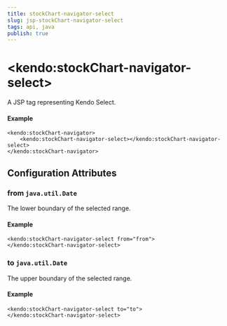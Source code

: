 ```yaml
---
title: stockChart-navigator-select
slug: jsp-stockChart-navigator-select
tags: api, java
publish: true
---
```


# \<kendo:stockChart-navigator-select\>
A JSP tag representing Kendo Select.

#### Example
    <kendo:stockChart-navigator>
        <kendo:stockChart-navigator-select></kendo:stockChart-navigator-select>
    </kendo:stockChart-navigator>


## Configuration Attributes


### from `java.util.Date`

The lower boundary of the selected range.

#### Example
    <kendo:stockChart-navigator-select from="from">
    </kendo:stockChart-navigator-select>



### to `java.util.Date`

The upper boundary of the selected range.

#### Example
    <kendo:stockChart-navigator-select to="to">
    </kendo:stockChart-navigator-select>


